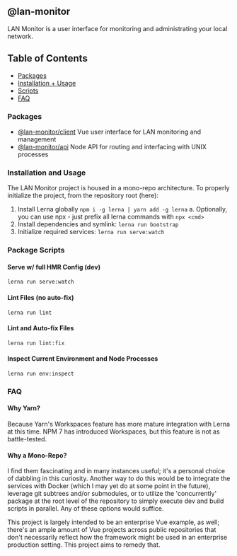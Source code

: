 ## @lan-monitor
LAN Monitor is a user interface for monitoring and administrating your local network.

## Table of Contents
  - [Packages](#pkg)
  - [Installation + Usage](#usage)
  - [Scripts](#scripts)
  - [FAQ](#faq)

### <a name="pkg"></a> Packages

  - [@lan-monitor/client]() Vue user interface for LAN monitoring and management
  - [@lan-monitor/api]() Node API for routing and interfacing with UNIX processes

### <a name="usage"></a> Installation and Usage
The LAN Monitor project is housed in a mono-repo architecture. To properly initialize the project, from the repository root (here):

  1. Install Lerna globally `npm i -g lerna | yarn add -g lerna`
     a. Optionally, you can use npx - just prefix all lerna commands with `npx <cmd>`
  2. Install dependencies and symlink: `lerna run bootstrap`
  3. Initialize required services: `lerna run serve:watch`

### <a name="scripts"></a> Package Scripts

#### Serve w/ full HMR Config (dev)
```
lerna run serve:watch
```

#### Lint Files (no auto-fix)
```
lerna run lint
```

#### Lint and Auto-fix Files
```
lerna run lint:fix
```

#### Inspect Current Environment and Node Processes
```
lerna run env:inspect
```

### <a name="faq"></a> FAQ

#### Why Yarn?
Because Yarn's Workspaces feature has more mature integration with Lerna at this time. NPM 7 has introduced Workspaces, but this feature is not as battle-tested.

#### Why a Mono-Repo?
I find them fascinating and in many instances useful; it's a personal choice of dabbling in this curiosity. Another way to do this would be to integrate the services with Docker (which I may yet do at some point in the future), leverage git subtrees and/or submodules, or to utilize the 'concurrently' package at the root level of the repository to simply execute dev and build scripts in parallel. Any of these options would suffice.

This project is largely intended to be an enterprise Vue example, as well; there's an ample amount of Vue projects across public repositories that don't necessarily reflect how the framework might be used in an enterprise production setting. This project aims to remedy that.
